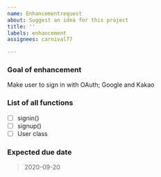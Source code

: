 ```yaml
---
name: Enhancementrequest
about: Suggest an idea for this project
title: ''
labels: enhancement
assignees: carnival77

---
```


### Goal of enhancement

Make user to sign in with OAuth; Google and Kakao

### List of all functions

- [ ] signin()
- [ ] signup()
- [ ] User class

### Expected due date

> 2020-09-20
